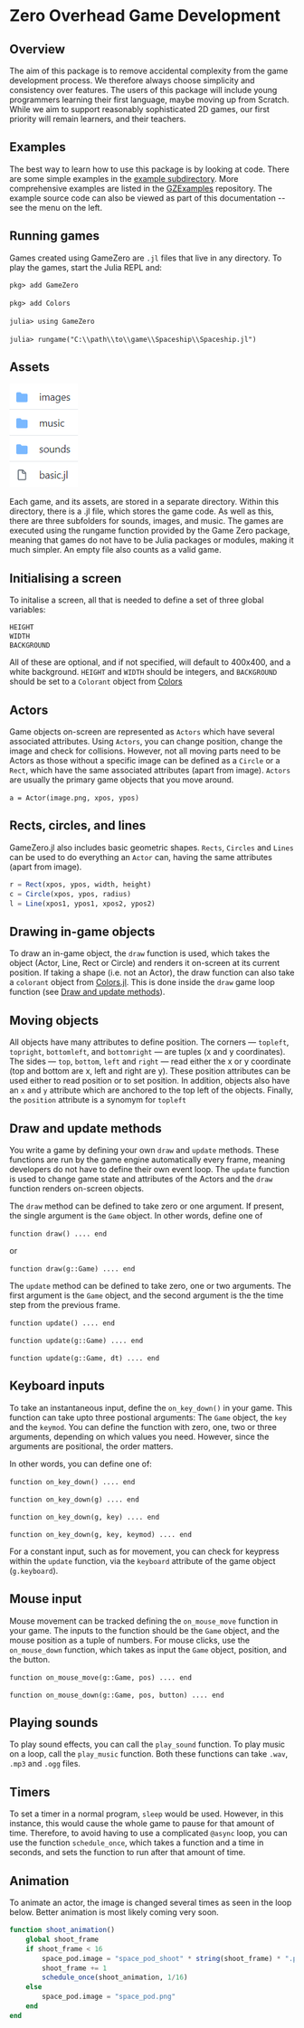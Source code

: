 # Zero Overhead Game Development

## Overview
The aim of this package is to remove accidental complexity from the game development process. We therefore always choose simplicity and consistency over features. The users of this package will include young programmers learning their first language, maybe moving up from Scratch. While we aim to support reasonably sophisticated 2D games, our first priority will remain learners, and their teachers.

## Examples
The best way to learn how to use this package is by looking at code. There are some simple examples in the [example subdirectory](https://github.com/aviks/GameZero.jl/tree/master/example/BasicGame). More comprehensive examples are listed in the [GZExamples](https://github.com/SquidSinker/GZExamples) repository. The example source code can also be viewed as part of this documentation -- see the menu on the left. 

## Running games

Games created using GameZero are `.jl` files that live in any directory. To play the games, start the Julia REPL and:

```
pkg> add GameZero

pkg> add Colors

julia> using GameZero

julia> rungame("C:\\path\\to\\game\\Spaceship\\Spaceship.jl")

```

## Assets
![](assets/directory_structure.png)

Each game, and its assets, are stored in a separate directory. Within this directory, there is a .jl file, which stores the game code. As well as this, there are three subfolders for sounds, images, and music. The games are executed using the rungame function provided by the Game Zero package, meaning that games do not have to be Julia packages or modules, making it much simpler. An empty file also counts as a valid game.

## Initialising a screen
To initalise a screen, all that is needed to define a set of three global variables:
```
HEIGHT
WIDTH
BACKGROUND
```
All of these are optional, and if not specified, will default to 400x400, and a white background. `HEIGHT` and `WIDTH` should be integers, and `BACKGROUND` should be set to a `Colorant` object from [Colors](https://juliahub.com/ui/Packages/Colors/NKjaT)

## Actors
Game objects on-screen are represented as `Actors` which have several associated attributes. Using `Actors`, you can change position, change the image and check for collisions. However, not all moving parts need to be Actors as those without a specific image can be defined as a `Circle` or a `Rect`, which have the same associated attributes (apart from image). `Actors` are usually the primary game objects that you move around.

`a = Actor(image.png, xpos, ypos)`

## Rects, circles, and lines
GameZero.jl also includes basic geometric shapes. `Rects`, `Circles` and `Lines` can be used to do everything an `Actor` can, having the same attributes (apart from image).

```julia
r = Rect(xpos, ypos, width, height)
c = Circle(xpos, ypos, radius)
l = Line(xpos1, ypos1, xpos2, ypos2)
```

## Drawing in-game objects
To draw an in-game object, the `draw` function is used, which takes the object (Actor, Line, Rect or Circle) and renders it on-screen at its current position. If taking a shape (i.e. not an Actor), the draw function can also take a `colorant` object from [Colors.jl](https://github.com/JuliaGraphics/Colors.jl). This is done inside the `draw` game loop function (see [Draw and update methods](@ref)).

## Moving objects
All objects have many attributes to define position. The corners — `topleft`, `topright`, `bottomleft`, and `bottomright` — are tuples (x and y coordinates). The sides — `top`, `bottom`, `left` and `right` — read either the x or y coordinate (top and bottom are x, left and right are y). These position attributes can be used either to read position or to set position. In addition, objects also have an `x` and `y` attribute which are anchored to the top left of the objects. Finally, the `position` attribute is a synomym for `topleft`

## Draw and update methods
You write a game by defining your own `draw` and `update` methods. These functions are run by the game engine automatically every frame, meaning developers do not have to define their own event loop. The `update` function is used to change game state and attributes of the Actors and the `draw` function renders on-screen objects.

The `draw` method can be defined to take zero or one argument. If present, the single argument is the `Game` object. In other words, define one of

`function draw() .... end`

or

`function draw(g::Game) .... end`

The `update` method can be defined to take zero, one or two arguments. The first argument is the `Game` object, and the second argument is the the time step from the previous frame. 

`function update() .... end`

`function update(g::Game) .... end`

`function update(g::Game, dt) .... end`

## Keyboard inputs
To take an instantaneous input, define the `on_key_down()` in your game. This function can take upto three postional arguments: The `Game` object, the `key` and the `keymod`. You can define the function with zero, one, two or three arguments, depending on which values you need. However, since the
arguments are positional, the order matters. 

In other words, you can define one of:

`function on_key_down() .... end`

`function on_key_down(g) .... end`

`function on_key_down(g, key) .... end`

`function on_key_down(g, key, keymod) .... end`

For a constant input, such as for movement, you can check for keypress within the `update` function, via the `keyboard` attribute of the game object (`g.keyboard`).

## Mouse input
Mouse movement can be tracked defining the `on_mouse_move` function in your game. The inputs to the function should be the `Game` object, and the mouse  position as a tuple of numbers. For mouse clicks, use the `on_mouse_down` function, which takes as input the `Game` object, position, and the button.

`function on_mouse_move(g::Game, pos) .... end`

`function on_mouse_down(g::Game, pos, button) .... end`

## Playing sounds
To play sound effects, you can call the `play_sound` function. To play music on a loop, call the `play_music` function. Both these functions can take `.wav`, `.mp3` and `.ogg` files. 

## Timers
To set a timer in a normal program, `sleep` would be used. However, in this instance, this would cause the whole game to pause for that amount of time. Therefore, to avoid having to use a complicated `@async` loop, you can use the function `schedule_once`, which takes a function and a time in seconds, and sets the function to run after that amount of time.

## Animation
To animate an actor, the image is changed several times as seen in the loop below. Better animation is most likely coming very soon.
```julia
function shoot_animation()
    global shoot_frame
    if shoot_frame < 16
        space_pod.image = "space_pod_shoot" * string(shoot_frame) * ".png"
        shoot_frame += 1
        schedule_once(shoot_animation, 1/16)
    else
        space_pod.image = "space_pod.png"
    end
end
```
